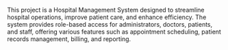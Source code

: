 This project is a Hospital Management System designed to streamline hospital operations, improve patient care, and enhance efficiency. The system provides role-based access for administrators, doctors, patients, and staff, offering various features such as appointment scheduling, patient records management, billing, and reporting.

